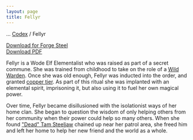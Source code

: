 ```yaml
---
layout: page
title: Fellyr
---
```

<span class="breadcrumbs" markdown="1">... [Codex](/codex) / Fellyr</span>

<div class="download-container"><a class="download-file" href="/assets/forge-steel/Fellyr.drawsteel-hero"><span class="download-icon"><i class="fa fa-download"></i></span><span class="download-text">Download for Forge Steel</span></a></div>

<div class="download-container"><a class="download-file" href="/assets/forge-steel/Fellyr.pdf"><span class="download-icon"><i class="fa fa-download"></i></span><span class="download-text">Download PDF</span></a></div>

Fellyr is a Wode Elf Elementalist who was raised as part of a secret commune. She was trained from childhood to take on the role of a [Wild Warden](/codex/organizations/wild-wardens). Once she was old enough, Fellyr was inducted into the order, and granted [copper tier](/codex/tiers-of-awakening). As part of this ritual she was implanted with an elemental spirit, imprisoning it, but also using it to fuel her own magical power.

Over time, Fellyr became disillusioned with the isolationist ways of her home clan. She began to question the wisdom of only helping others from her community when their power could help so many others. When she found ["Dead" Tam Steeljaw](/codex/characters/dead-tam-stelljaw) chained up near her patrol area, she freed him and left her home to help her new friend and the world as a whole.